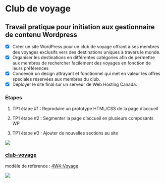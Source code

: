 # Club de voyage

## Travail pratique pour initiation aux gestionnaire de contenu Wordpress

- [x] Créer un site WordPress pour un club de voyage offrant à ses membres des voyages exclusifs vers des destinations uniques à travers le monde.
- [x] Organiser les destinations en différentes catégories afin de permettre aux membres de rechercher facilement des voyages en fonction de leurs préférences
- [x] Concevoir un design attrayant et fonctionnel qui met en valeur les offres spéciales réservées aux membres du club.
- [x] Déployer le site final sur un serveur de Web Hosting Canada.

### Étapes

1. TP1 étape #1 : Reproduire un prototype HTML/CSS de la page d’accueil

2. TP1 étape #2 : Segmenter la page d’accueil en plusieurs composants WP

3. TP1 étape #3 : Ajouter de nouvelles sections au site

![](screenshot.png)


### [club-voyage](https://tekgeekdev.github.io/wp-club-de-voyage/)



modèle de référence : [4W4-Voyage](https://eddytuto.github.io/h25-4w4-gr1/)

![](assets/images/exemple-maquette.png)
